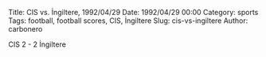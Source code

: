 Title: CIS vs. İngiltere, 1992/04/29
Date: 1992/04/29 00:00
Category: sports
Tags: football, football scores, CIS, İngiltere
Slug: cis-vs-ingiltere
Author: carbonero


CIS 2 - 2 İngiltere

